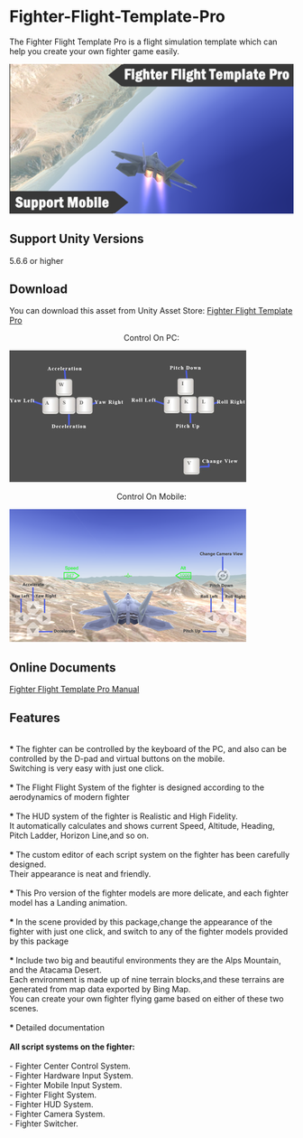 # Fighter-Flight-Template-Pro

The Fighter Flight Template Pro is a flight simulation template which can help you create your own fighter game easily.

![image](https://github.com/swordmaster003/Fighter-Flight-Template-Pro/blob/master/Screenshots/Cover.png)

## Support Unity Versions

5.6.6 or higher

## Download

You can download this asset from Unity Asset Store:
[Fighter Flight Template Pro](https://assetstore.unity.com/packages/templates/systems/fighter-flight-template-pro-153640)

<center>Control On PC:</center>

![image](https://github.com/swordmaster003/Fighter-Flight-Template-Pro/blob/master/Screenshots/ControlOnPC.png)

<center>Control On Mobile:</center>

![image](https://github.com/swordmaster003/Fighter-Flight-Template-Pro/blob/master/Screenshots/ControlOnMobile.png)

## Online Documents

[Fighter Flight Template Pro Manual](https://www.swordmaster.info/documents/unity-assets-documents/fighter-flight-template-pro-manual-document)

## Features

<BR>
<STRONG> * </STRONG>
The fighter can be controlled by the keyboard of the PC, and also can be controlled by the D-pad and virtual buttons on the mobile.
</BR>
 Switching is very easy with just one click.
</BR>

<BR>
<STRONG> * </STRONG>
The Flight Flight System of the fighter is designed according to the aerodynamics of modern fighter
</BR>

<BR>
<STRONG> * </STRONG>
The HUD system of the fighter is Realistic and High Fidelity.
</BR>
It automatically calculates and shows current Speed, Altitude, Heading, Pitch Ladder, Horizon Line,and so on.
</BR>

<BR>
<STRONG> * </STRONG>
The custom editor of each script system on the fighter has been carefully designed.
</BR>
Their appearance is neat and friendly.
</BR>

<BR>
<STRONG> * </STRONG>
This Pro version of the fighter models are more delicate, and each fighter model has a Landing animation.
</BR> 

<BR>
<STRONG> * </STRONG>
In the scene provided by this package,change the appearance of the fighter with just one click, and switch to any of the fighter models provided by this package
</BR> 

<BR>
<STRONG> * </STRONG>
Include two big and beautiful environments
they are the Alps Mountain, and the Atacama Desert.
</BR>
Each environment is made up of nine terrain blocks,and these terrains are generated from map data exported by Bing Map.
</BR>
You can create your own fighter flying game based on either of these two scenes.
</BR>

<BR>
<STRONG> * </STRONG>
Detailed documentation
</BR>

<BR>
<STRONG>
All script systems on the fighter:
</STRONG>
</BR>

<BR>
 - Fighter Center Control System.
</BR>
 - Fighter Hardware Input System.
</BR>
 - Fighter Mobile Input System.
</BR>
 - Fighter Flight System.
</BR>
 - Fighter HUD System.
</BR>
 - Fighter Camera System.
</BR>
 - Fighter Switcher.
</BR>
